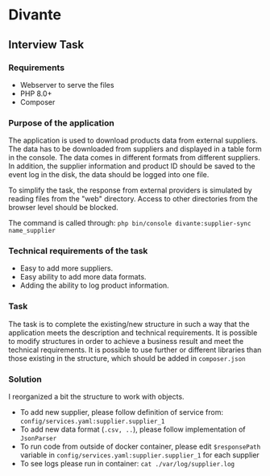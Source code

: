 # Divante

## Interview Task

### Requirements

- Webserver to serve the files
- PHP 8.0+
- Composer


### Purpose of the application

The application is used to download products data from external suppliers. The data has to be downloaded from 
suppliers and displayed in a table form in the console. The data comes in different formats from different suppliers.
In addition, the supplier information and product ID should be saved to the event log in the disk, the data should be 
logged into one file.

To simplify the task, the response from external providers is simulated by reading files from the "web" directory. 
Access to other directories from the browser level should be blocked.

The command is called through: `php bin/console divante:supplier-sync name_supplier`

### Technical requirements of the task

- Easy to add more suppliers.
- Easy ability to add more data formats.
- Adding the ability to log product information.

### Task

The task is to complete the existing/new structure in such a way that the application meets the description
and technical requirements.
It is possible to modify structures in order to achieve a business result and meet the technical requirements.
It is possible to use further or different libraries than those existing in the structure, which should be added in
`composer.json`

### Solution

I reorganized a bit the structure to work with objects.

- To add new supplier, please follow definition of service from: `config/services.yaml:supplier.supplier_1`
- To add new data format (`.csv, ..`), please follow implementation of `JsonParser`
- To run code from outside of docker container, please edit `$responsePath` variable in `config/services.yaml:supplier.supplier_1` for each supplier
- To see logs please run in container: `cat ./var/log/supplier.log`